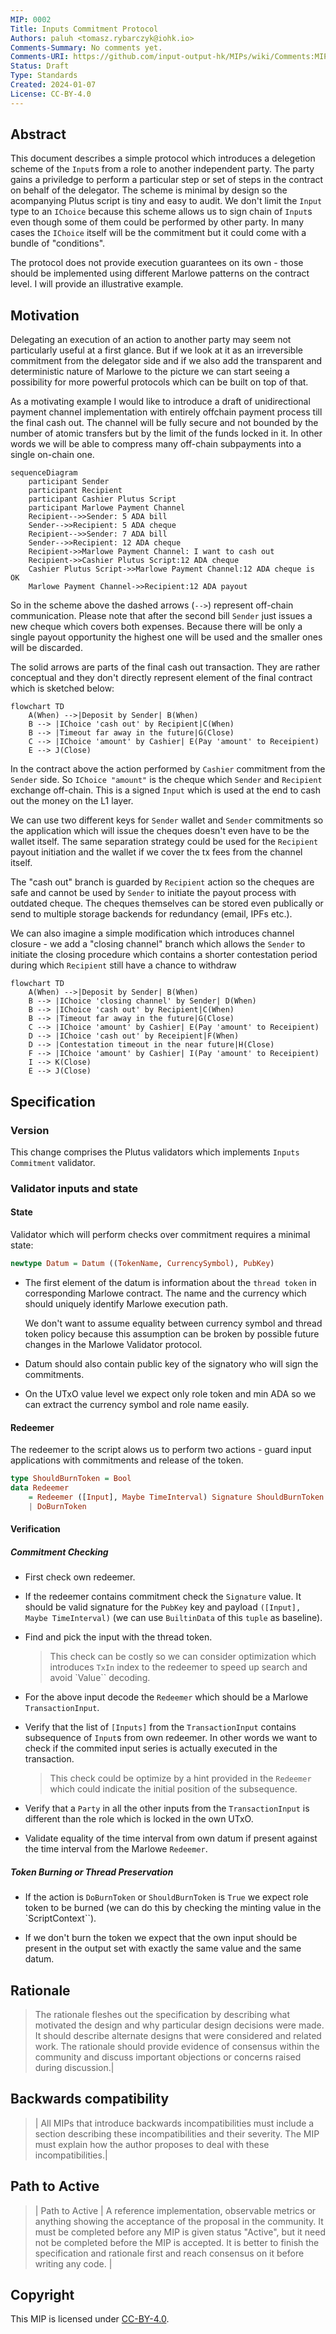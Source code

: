 ```yaml
---
MIP: 0002
Title: Inputs Commitment Protocol
Authors: paluh <tomasz.rybarczyk@iohk.io>
Comments-Summary: No comments yet.
Comments-URI: https://github.com/input-output-hk/MIPs/wiki/Comments:MIP-0002
Status: Draft
Type: Standards
Created: 2024-01-07
License: CC-BY-4.0
---
```



## Abstract

This document describes a simple protocol which introduces a delegetion scheme of the `Input`s from a role to another independent party. The party gains a priviledge to perform a particular step or set of steps in the contract on behalf of the delegator. The scheme is minimal by design so the acompanying Plutus script is tiny and easy to audit.
We don't limit the `Input` type to an `IChoice` because this scheme allows us to sign chain of `Input`s even though some of them could be performed by other party. In many cases the `IChoice` itself will be the commitment but it could come with a bundle of "conditions".

The protocol does not provide execution guarantees on its own - those should be implemented using different Marlowe patterns on the contract level. I will provide an illustrative example.

## Motivation

Delegating an execution of an action to another party may seem not particularly useful at a first glance. But if we look at it as an irreversible commitment from the delegator side and if we also add the transparent and deterministic nature of Marlowe to the picture we can start seeing a possibility for more powerful protocols which can be built on top of that.

As a motivating example I would like to introduce a draft of unidirectional payment channel implementation with entirely offchain payment process till the final cash out. The channel will be fully secure and not bounded by the number of atomic transfers but by the limit of the funds locked in it. In other words we will be able to compress many off-chain subpayments into a single on-chain one.

```mermaid
sequenceDiagram
    participant Sender
    participant Recipient
    participant Cashier Plutus Script
    participant Marlowe Payment Channel
    Recipient-->>Sender: 5 ADA bill
    Sender-->>Recipient: 5 ADA cheque
    Recipient-->>Sender: 7 ADA bill
    Sender-->>Recipient: 12 ADA cheque
    Recipient->>Marlowe Payment Channel: I want to cash out
    Recipient->>Cashier Plutus Script:12 ADA cheque
    Cashier Plutus Script->>Marlowe Payment Channel:12 ADA cheque is OK
    Marlowe Payment Channel->>Recipient:12 ADA payout
```

So in the scheme above the dashed arrows (`-->`) represent off-chain communication. Please note that after the second bill `Sender` just issues a new cheque which covers both expenses. Because there will be only a single payout opportunity the highest one will be used and the smaller ones will be discarded.

The solid arrows are parts of the final cash out transaction. They are rather conceptual and they don't directly represent element of the final contract which is sketched below:


```mermaid
flowchart TD
    A(When) -->|Deposit by Sender| B(When)
    B --> |IChoice 'cash out' by Recipient|C(When)
    B --> |Timeout far away in the future|G(Close)
    C --> |IChoice 'amount' by Cashier| E(Pay 'amount' to Receipient)
    E --> J(Close)
```

In the contract above the action performed by `Cashier` commitment from the `Sender` side. So `IChoice "amount"` is the cheque which `Sender` and `Recipient` exchange off-chain. This is a signed `Input` which is used at the end to cash out the money on the L1 layer.

We can use two different keys for `Sender` wallet and `Sender` commitments so the application which will issue the cheques doesn't even have to be the wallet itself.
The same separation strategy could be used for the `Recipient` payout initiation and the wallet if we cover the tx fees from the channel itself.

The "cash out" branch is guarded by `Recipient` action so the cheques are safe and cannot be used by `Sender` to initiate the payout process with outdated cheque. The cheques themselves can be stored even publically or send to multiple storage backends for redundancy (email, IPFs etc.).

We can also imagine a simple modification which introduces channel closure - we add a "closing channel" branch which allows the `Sender` to initiate the closing procedure which contains a shorter contestation period during which `Recipient` still have a chance to withdraw

```mermaid
flowchart TD
    A(When) -->|Deposit by Sender| B(When)
    B --> |IChoice 'closing channel' by Sender| D(When)
    B --> |IChoice 'cash out' by Recipient|C(When)
    B --> |Timeout far away in the future|G(Close)
    C --> |IChoice 'amount' by Cashier| E(Pay 'amount' to Receipient)
    D --> |IChoice 'cash out' by Receipient|F(When)
    D --> |Contestation timeout in the near future|H(Close)
    F --> |IChoice 'amount' by Cashier| I(Pay 'amount' to Receipient)
    I --> K(Close)
    E --> J(Close)
```

## Specification

### Version

This change comprises the Plutus validators which implements `Inputs Commitment` validator.

### Validator inputs and state

#### State

Validator which will perform checks over commitment requires a minimal state:

```Haskell
newtype Datum = Datum ((TokenName, CurrencySymbol), PubKey)
```

* The first element of the datum is information about the `thread token` in corresponding Marlowe contract. The name and the currency which should uniquely identify Marlowe execution path.

    We don't want to assume equality between currency symbol and thread token policy because this assumption can be broken by possible future changes in the Marlowe Validator protocol.

* Datum should also contain public key of the signatory who will sign the commitments.

* On the UTxO value level we expect only role token and min ADA so we can extract the currency symbol and role name easily.

#### Redeemer

The redeemer to the script alows us to perform two actions - guard input applications with commitments and release of the token.

```Haskell
type ShouldBurnToken = Bool
data Redeemer
    = Redeemer ([Input], Maybe TimeInterval) Signature ShouldBurnToken
    | DoBurnToken
```

#### Verification

##### Commitment Checking

* First check own redeemer.

* If the redeemer contains commitment check the `Signature` value. It should be valid signature for the `PubKey` key and payload `([Input], Maybe TimeInterval)` (we can use `BuiltinData` of this `tuple` as baseline).

* Find and pick the input with the thread token.
    
    > This check can be costly so we can consider optimization which introduces `TxIn` index to the redeemer to speed up search and avoid `Value`` decoding.

* For the above input decode the `Redeemer` which should be a Marlowe `TransactionInput`.

* Verify that the list of `[Inputs]` from the `TransactionInput` contains subsequence of `Input`s from own redeemer. In other words we want to check if the commited input series is actually executed in the transaction.

    > This check could be optimize by a hint provided in the `Redeemer` which could indicate the initial position of the subsequence.

* Verify that a `Party` in all the other inputs from the `TransactionInput` is different than the role which is locked in the own UTxO.

* Validate equality of the time interval from own datum if present against the time interval from the Marlowe `Redeemer`.

##### Token Burning or Thread Preservation

* If the action is `DoBurnToken` or `ShouldBurnToken` is `True` we expect role token to be burned (we can do this by checking the minting value in the `ScriptContext``).

* If we don't burn the token we expect that the own input should be present in the output set with exactly the same value and the same datum.


## Rationale

> The rationale fleshes out the specification by describing what motivated the design and why particular design decisions were made. It should describe alternate designs that were considered and related work. The rationale should provide evidence of consensus within the community and discuss important objections or concerns raised during discussion.|

## Backwards compatibility

> | All MIPs that introduce backwards incompatibilities must include a section describing these incompatibilities and their severity. The MIP must explain how the author proposes to deal with these incompatibilities.|

## Path to Active

> | Path to Active | A reference implementation, observable metrics or anything showing the acceptance of the proposal in the community. It must be completed before any MIP is given status "Active", but it need not be completed before the MIP is accepted. It is better to finish the specification and rationale first and reach consensus on it before writing any code. |

## Copyright

This MIP is licensed under [CC-BY-4.0](https://creativecommons.org/licenses/by/4.0/legalcode).
